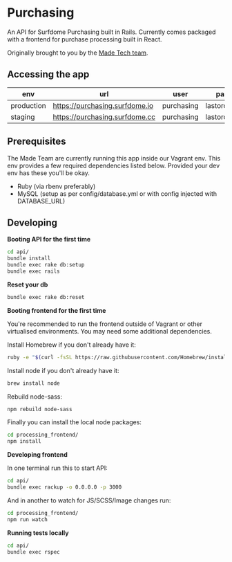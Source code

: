 # Purchasing

An API for Surfdome Purchasing built in Rails. Currently comes packaged with a frontend for
purchase processing built in React.

Originally brought to you by the [Made Tech team](https://github.com/madetech).

## Accessing the app

| env        | url                             | user       | password         |
| -----------|---------------------------------|------------|------------------|
| production | https://purchasing.surfdome.io  | purchasing | lastordersplease |
| staging    | https://purchasing.surfdome.cc  | purchasing | lastordersplease |

## Prerequisites

The Made Team are currently running this app inside our Vagrant env. This env
provides a few required dependencies listed below. Provided your dev env has
these you'll be okay.

 - Ruby (via rbenv preferably)
 - MySQL (setup as per config/database.yml or with config injected with DATABASE_URL)

## Developing

**Booting API for the first time**

```sh
cd api/
bundle install
bundle exec rake db:setup
bundle exec rails
```

**Reset your db**

```sh
bundle exec rake db:reset
```

**Booting frontend for the first time**

You're recommended to run the frontend outside of Vagrant or other virtualised environments. You may need some additional dependencies.

Install Homebrew if you don't already have it:
```sh
ruby -e "$(curl -fsSL https://raw.githubusercontent.com/Homebrew/install/master/install)"
```

Install node if you don't already have it:
```sh
brew install node
```

Rebuild node-sass:
```sh
npm rebuild node-sass
```

Finally you can install the local node packages:
```sh
cd processing_frontend/
npm install
```

**Developing frontend**

In one terminal run this to start API:

```sh
cd api/
bundle exec rackup -o 0.0.0.0 -p 3000
```

And in another to watch for JS/SCSS/Image changes run:

```sh
cd processing_frontend/
npm run watch
```

**Running tests locally**

```sh
cd api/
bundle exec rspec
```
